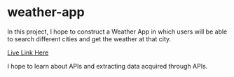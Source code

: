 # weather-app

In this project, I hope to construct a Weather App in which users will be able to search different cities and get the weather at that city. 

[Live Link Here](https://christopherctai.github.io/weather-app/)

I hope to learn about APIs and extracting data acquired through APIs. 
